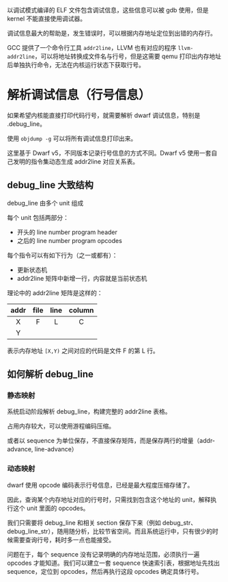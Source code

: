 以调试模式编译的 ELF 文件包含调试信息，这些信息可以被 gdb 使用，但是 kernel 不能直接使用调试器。

调试信息最大的帮助是，发生错误时，可以根据内存地址定位到出错的内存行。

GCC 提供了一个命令行工具 `addr2line`，LLVM 也有对应的程序 `llvm-addr2line`，可以将地址转换成文件名与行号，但是这需要 qemu 打印出内存地址后单独执行命令，无法在内核运行状态下获取行号。

# 解析调试信息（行号信息）

如果希望内核能直接打印代码行号，就需要解析 dwarf 调试信息，特别是 .debug_line。

使用 `objdump -g` 可以将所有调试信息打印出来。

这里基于 Dwarf v5，不同版本记录行号信息的方式不同。Dwarf v5 使用一套自己发明的指令集动态生成 addr2line 对应关系表。

## debug_line 大致结构

debug_line 由多个 unit 组成

每个 unit 包括两部分：
- 开头的 line number program header
- 之后的 line number program opcodes

每个指令可以有如下行为（之一或都有）：
- 更新状态机
- addr2line 矩阵中新增一行，内容就是当前状态机

理论中的 addr2line 矩阵是这样的：

| addr | file | line | column |
|:----:|:----:|:----:|:------:|
|  X   |  F   |  L   |   C    |
|  Y   |      |      |        |

表示内存地址 `[X,Y)` 之间对应的代码是文件 F 的第 L 行。

## 如何解析 debug_line

### 静态映射

系统启动阶段解析 debug_line，构建完整的 addr2line 表格。

占用内存较大，可以使用游程编码压缩。

或者以 sequence 为单位保存，不直接保存矩阵，而是保存两行的增量（addr-advance, line-advance）

### 动态映射

dwarf 使用 opcode 编码表示行号信息，已经是最大程度压缩存储了。

因此，查询某个内存地址对应的行号时，只需找到包含这个地址的 unit，解释执行这个 unit 里面的 opcodes。

我们只需要将 debug_line 和相关 section 保存下来（例如 debug_str、debug_line_str），随用随分析，比较节省空间。而且系统运行中，只有很少的时候需要查询行号，耗时多一点也能接受。

问题在于，每个 sequence 没有记录明确的内存地址范围，必须执行一遍 opcodes 才能知道。我们可以建立一套 sequence 快速索引表，根据地址先找出 sequence，定位到 opcodes，然后再执行这段 opcodes 确定具体行号。
